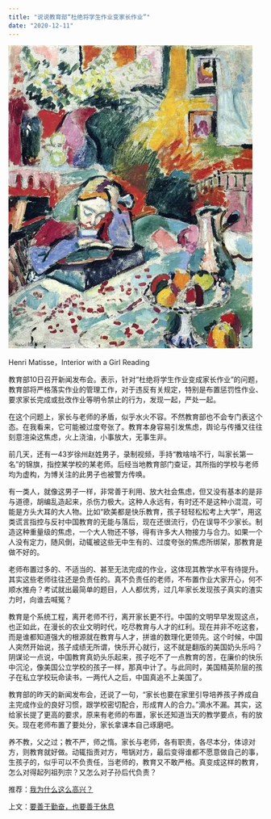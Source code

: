 ```yaml
---
title: "说说教育部“杜绝将学生作业变家长作业”"
date: "2020-12-11"
---
```


![连岳文章](images/连岳文章picture-13.jpg)

Henri Matisse，Interior with a Girl Reading

  

教育部10日召开新闻发布会。表示，针对“杜绝将学生作业变成家长作业”的问题，教育部将严格落实作业的管理工作，对于违反有关规定，特别是布置惩罚性作业、要求家长完成或批改作业等明令禁止的行为，发现一起，严处一起。

  

在这个问题上，家长与老师的矛盾，似乎水火不容。不然教育部也不会专门表这个态。在我看来，它可能被过度夸张了。教育本身容易引发焦虑，舆论与传播又往往刻意渲染这焦虑，火上浇油，小事放大，无事生非。

  

前几天，还有一43岁徐州赵姓男子，录制视频，手持“教啥啥不行，叫家长第一名”的锦旗，指控某学校的某老师。后经当地教育部门查证，其所指的学校与老师均为虚构，为博关注的此男子也被警方传唤。

  

有一类人，就像这男子一样，非常善于利用、放大社会焦虑，但又没有基本的是非与道德，胡编乱造起来，杀伤力极大。这种人永远有，有时还不是这种小混混，可能是方头大耳的大人物。比如“欧美都是快乐教育，孩子轻轻松松考上大学”，用这类谎言指控与反衬中国教育的无能与落后，现在还很流行，仍在误导不少家长。制造这种重量级的焦虑，一个大人物还不够，得有许多大人物接力与合力。如果一个人没有定力，随风倒，动辄被这些无中生有的、过度夸张的焦虑所绑架，那教育是做不好的。

  

老师布置过多的、不适当的、甚至无法完成的作业，这体现其教学水平有待提升。其实这些老师往往还是负责任的。真不负责任的老师，不布置作业大家开心，何不顺水推舟？考试就出最简单的题目，人人都优秀，过几年家长发现孩子真实的渣实力时，向谁去喊冤？

  

教育是个系统工程，离开老师不行，离开家长更不行。中国的文明早早发现这点，也正如此，在漫长的农业文明时代，吃尽教育与人才的红利。现在并非不吃这套，而是谁都知道强大的根源就在教育与人才，拼谁的数理化更领先。这个时候，中国人突然开始说，孩子成绩无所谓，快乐开心就行，这不就是翻版的美国奶头乐吗？阴谋论一点说，中国教育真奶头乐起来，孩子吃不了一点教育的苦，在廉价的快乐中沉沦，像美国公立学校的孩子一样，那真中计了。与此同时，美国精英阶层的孩子在私立学校玩命读书，一两代人之后，中国真追不上美国了。

  

教育部的昨天的新闻发布会，还说了一句，“家长也要在家里引导培养孩子养成自主完成作业的良好习惯，跟学校密切配合，形成育人的合力。”滴水不漏。其实，这给家长提了更高的要求，原来有老师的布置，家长还知道当天的教学要点，有的放矢。现在老师布置了要处分，家长拿课本自己琢磨吧。

  

养不教，父之过；教不严，师之惰。家长与老师，各有职责，各尽本分，体谅对方，则教育就好做。动辄指责对方，甩锅对方，最后变得谁都不愿意做自己的事，生孩子的，似乎可以不负责任，当老师的，教育又不敢严格。真变成这样的教育，怎么对得起列祖列宗？又怎么对子孙后代负责？

推荐：[我为什么这么高兴？](http://mp.weixin.qq.com/s?__biz=MjM5NDU0Mjk2MQ==&mid=2651640981&idx=1&sn=87e14cdaa8c858ca1e568ec71779fbd3&chksm=bd7e508b8a09d99de10ba66f42fd6f705b0dd8028b0098c23ce8b59fcfa2d4517ba932bec42a&scene=21#wechat_redirect)  

上文：[要善于勤奋，也要善于休息](http://mp.weixin.qq.com/s?__biz=MjM5NDU0Mjk2MQ==&mid=2651666118&idx=1&sn=9939aa2cde04fad14527d582dd12886f&chksm=bd7fb2d88a083bce1afa4cfbd8bacdb109005ce521e525e23c32d84310346038ebf94b2d2a4b&scene=21#wechat_redirect)
